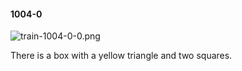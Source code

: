 #### 1004-0
![train-1004-0-0.png](https://github.com/lil-lab/nlvr/raw/master/nlvr/train/images/38/train-1004-0-0.png "train-1004-0-0.png")

There is a box with a yellow triangle and two squares.